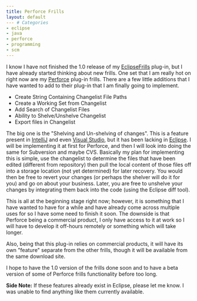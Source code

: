 ```yaml
---
title: Perforce Frills
layout: default
--- # Categories
- eclipse
- java
- perforce
- programming
- scm
---
```


I know I have not finished the 1.0 release of my <a href="http://eclipsefrills.sourceforge.net">EclipseFrills</a> plug-in, but I have already started thinking about new frills. One set that I am really hot on right now are my <a href="http://perforce.com">Perforce</a> plug-in frills. There are a few little additions that I have wanted to add to their plug-in that I am finally going to implement.

<ul>
<li>Create String Containing Changelist File Paths</li>
<li>Create a Working Set from Changelist</li>
<li>Add Search of Changelist Files</li>
<li>Ability to Shelve/Unshelve Changelist</li>
<li>Export files in Changelist</li>
</ul>

The big one is the "Shelving and Un-shelving of changes". This is a feature present in <a href="http://jetbrains.com">IntelliJ</a> and even <a href="http://microsoft.com">Visual Studio</a>, but it has been lacking in <a href="http://eclipse.org">Eclipse</a>. I will be implementing it at first for Perforce, and then I will look into doing the same for Subversion and maybe CVS. Basically my plan for implementing this is simple, use the changelist to determine the files that have been edited (different from repository) then pull the local content of those files off into a storage location (not yet determined) for later recovery. You would then be free to revert your changes (or perhaps the shelver will do it for you) and go on about your business. Later, you are free to unshelve your changes by integrating them back into the code (using the Eclipse diff tool).

This is all at the beginning stage right now; however, it is something that I have wanted to have for a while and have already come across multiple uses for so I have some need to finish it soon. The downside is that Perforce being a commercial product, I only have access to it at work so I will have to develop it off-hours remotely or something which will take longer.

Also, being that this plug-in relies on commercial products, it will have its own "feature" separate from the other frills, though it will be available from the same download site.

I hope to have the 1.0 version of the frills done soon and to have a beta version of some of Perforce frills functionality before too long.

<b>Side Note:</b> If these features already exist in Eclipse, please let me know. I was unable to find anything like them currently available.


